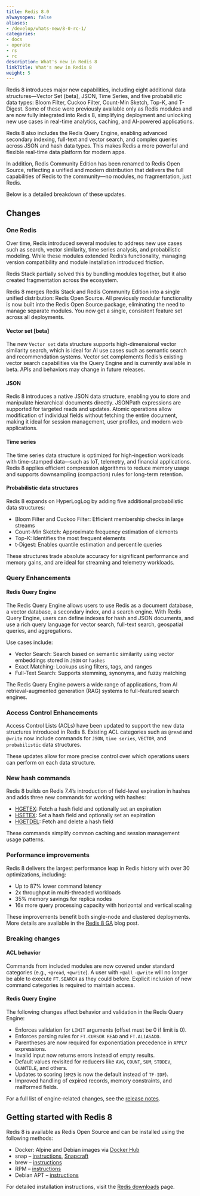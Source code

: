 ```yaml
---
title: Redis 8.0
alwaysopen: false
aliases:
- /develop/whats-new/8-0-rc-1/
categories:
- docs
- operate
- rs
- rc
description: What's new in Redis 8
linkTitle: What's new in Redis 8
weight: 5
---
```


Redis 8 introduces major new capabilities, including eight additional data structures—Vector Set (beta), JSON, Time Series, and five probabilistic data types: Bloom Filter, Cuckoo Filter, Count-Min Sketch, Top-K, and T-Digest. Some of these were previously available only as Redis modules and are now fully integrated into Redis 8, simplifying deployment and unlocking new use cases in real-time analytics, caching, and AI-powered applications.

Redis 8 also includes the Redis Query Engine, enabling advanced secondary indexing, full-text and vector search, and complex queries across JSON and hash data types. This makes Redis a more powerful and flexible real-time data platform for modern apps.

In addition, Redis Community Edition has been renamed to Redis Open Source, reflecting a unified and modern distribution that delivers the full capabilities of Redis to the community—no modules, no fragmentation, just Redis.

Below is a detailed breakdown of these updates.

## Changes

### One Redis
Over time, Redis introduced several modules to address new use cases such as search, vector similarity, time series analysis, and probabilistic modeling. While these modules extended Redis’s functionality, managing version compatibility and module installation introduced friction.

Redis Stack partially solved this by bundling modules together, but it also created fragmentation across the ecosystem.

Redis 8 merges Redis Stack and Redis Community Edition into a single unified distribution: Redis Open Source. All previously modular functionality is now built into the Redis Open Source package, eliminating the need to manage separate modules. You now get a single, consistent feature set across all deployments.

#### Vector set [beta]
The new `Vector set` data structure supports high-dimensional vector similarity search, which is ideal for AI use cases such as semantic search and recommendation systems. Vector set complements Redis’s existing vector search capabilities via the Query Engine and is currently available in beta. APIs and behaviors may change in future releases.

#### JSON
Redis 8 introduces a native JSON data structure, enabling you to store and manipulate hierarchical documents directly. JSONPath expressions are supported for targeted reads and updates. Atomic operations allow modification of individual fields without fetching the entire document, making it ideal for session management, user profiles, and modern web applications.

#### Time series
The time series data structure is optimized for high-ingestion workloads with time-stamped data—such as IoT, telemetry, and financial applications. Redis 8 applies efficient compression algorithms to reduce memory usage and supports downsampling (compaction) rules for long-term retention.

#### Probabilistic data structures
Redis 8 expands on HyperLogLog by adding five additional probabilistic data structures:

- Bloom Filter and Cuckoo Filter: Efficient membership checks in large streams
- Count-Min Sketch: Approximate frequency estimation of elements
- Top-K: Identifies the most frequent elements
- t-Digest: Enables quantile estimation and percentile queries

These structures trade absolute accuracy for significant performance and memory gains, and are ideal for streaming and telemetry workloads.
### Query Enhancements
#### Redis Query Engine
The Redis Query Engine allows users to use Redis as a document database, a vector database, a secondary index, and a search engine. With Redis Query Engine, users can define indexes for hash and JSON documents, and use a rich query language for vector search, full-text search, geospatial queries, and aggregations.

Use cases include:

- Vector Search: Search based on semantic similarity using vector embeddings stored in `JSON` or `hashes`
- Exact Matching: Lookups using filters, tags, and ranges
- Full-Text Search: Supports stemming, synonyms, and fuzzy matching

The Redis Query Engine powers a wide range of applications, from AI retrieval-augmented generation (RAG) systems to full-featured search engines.

### Access Control Enhancements
Access Control Lists (ACLs) have been updated to support the new data structures introduced in Redis 8. Existing ACL categories such as `@read` and `@write` now include commands for `JSON`, `time series`, `VECTOR`, and `probabilistic` data structures.

These updates allow for more precise control over which operations users can perform on each data structure.

### New hash commands
Redis 8 builds on Redis 7.4’s introduction of field-level expiration in hashes and adds three new commands for working with hashes:
- [HGETEX](https://redis.io/docs/latest/commands/hgetex/): Fetch a hash field and optionally set an expiration
- [HSETEX](https://redis.io/docs/latest/commands/hsetex/): Set a hash field and optionally set an expiration
- [HGETDEL](https://redis.io/docs/latest/commands/hgetdel/): Fetch and delete a hash field

These commands simplify common caching and session management usage patterns.

### Performance improvements
Redis 8 delivers the largest performance leap in Redis history with over 30 optimizations, including:
- Up to 87% lower command latency
- 2x throughput in multi-threaded workloads
- 35% memory savings for replica nodes
- 16x more query processing capacity with horizontal and vertical scaling

These improvements benefit both single-node and clustered deployments. More details are available in the [Redis 8 GA](https://redis.io/blog/redis-8-ga/) blog post.

### Breaking changes
#### ACL behavior
Commands from included modules are now covered under standard categories (e.g., `+@read`, `+@write`). A user with `+@all` `-@write` will no longer be able to execute `FT.SEARCH` as they could before.
Explicit inclusion of new command categories is required to maintain access.

#### Redis Query Engine
The following changes affect behavior and validation in the Redis Query Engine:
- Enforces validation for `LIMIT` arguments (offset must be 0 if limit is 0).
- Enforces parsing rules for `FT.CURSOR READ` and `FT.ALIASADD`.
- Parentheses are now required for exponentiation precedence in `APPLY` expressions.
- Invalid input now returns errors instead of empty results.
- Default values revisited for reducers like `AVG`, `COUNT`, `SUM`, `STDDEV`, `QUANTILE`, and others.
- Updates to scoring (`BM25` is now the default instead of `TF-IDF`).
- Improved handling of expired records, memory constraints, and malformed fields.

For a full list of engine-related changes, see the [release notes](https://github.com/redis/redis/releases).

## Getting started with Redis 8
Redis 8 is available as Redis Open Source and can be installed using the following methods:
- Docker: Alpine and Debian images via [Docker Hub](https://hub.docker.com/_/redis)
- snap – [instructions](https://github.com/redis/redis-snap), [Snapcraft](https://snapcraft.io/redis)
- brew – [instructions](https://github.com/redis/homebrew-redis)
- RPM – [instructions](https://github.com/redis/redis-rpm)
- Debian APT – [instructions](https://github.com/redis/redis-debian)

For detailed installation instructions, visit the [Redis downloads](https://redis.io/downloads/) page.
